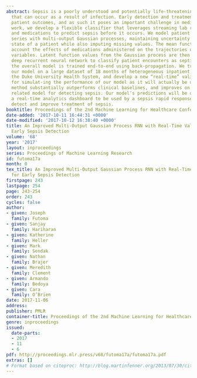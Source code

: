 ```yaml
---
abstract: Sepsis is a poorly understood and potentially life-threatening complication
  that can occur as a result of infection. Early detection and treatmenz improves
  patient outcomes, and as such it poses an important challenge in medicine. In this
  work, we develop a flexible classifier that leverages streaming lab results, vitals,
  and medications to predict sepsis before it occurs. We model patient clinical time
  series with multi-output Gaussian processes, maintaining uncertainty about the physiological
  state of a patient while also imputing missing values. The mean function takes into
  account the effects of medications administered on the trajectories of the physiological
  variables. Latent function values from the Gaussian process are then fed into a
  deep recurrent neural network to classify patient encounters as septic or not, and
  the overall model is trained end-to-end using back-propagation. We train and validate
  our model on a large dataset of 18 months of heterogeneous inpatient stays from
  the Duke University Health System, and develop a new “real-time” validation scheme
  for simulat-ing the performance of our model as it will actually be used. Our proposed
  method substantially outperforms clinical baselines, and improves on a previous
  related model for detecting sepsis. Our model’s predictions will be displayed in
  a real-time analytics dashboard to be used by a sepsis rapid response team to help
  detect and improve treatment of sepsis.
booktitle: Proceedings of the 2nd Machine Learning for Healthcare Conference
date-added: '2017-10-11 16:44:31 +0000'
date-modified: '2017-10-12 16:38:40 +0000'
title: An Improved Multi-Output Gaussian Process RNN with Real-Time Validation for
  Early Sepsis Detection
volume: '68'
year: '2017'
layout: inproceedings
series: Proceedings of Machine Learning Research
id: futoma17a
month: 0
tex_title: An Improved Multi-Output Gaussian Process RNN with Real-Time Validation
  for Early Sepsis Detection
firstpage: 243
lastpage: 254
page: 243-254
order: 243
cycles: false
author:
- given: Joseph
  family: Futoma
- given: Sanjay
  family: Hariharan
- given: Katherine
  family: Heller
- given: Mark
  family: Sendak
- given: Nathan
  family: Brajer
- given: Meredith
  family: Clement
- given: Armando
  family: Bedoya
- given: Cara
  family: O’Brien
date: 2017-11-06
address: 
publisher: PMLR
container-title: Proceedings of the 2nd Machine Learning for Healthcare Conference
genre: inproceedings
issued:
  date-parts:
  - 2017
  - 11
  - 6
pdf: http://proceedings.mlr.press/v68/futoma17a/futoma17a.pdf
extras: []
# Format based on citeproc: http://blog.martinfenner.org/2013/07/30/citeproc-yaml-for-bibliographies/
---
```

